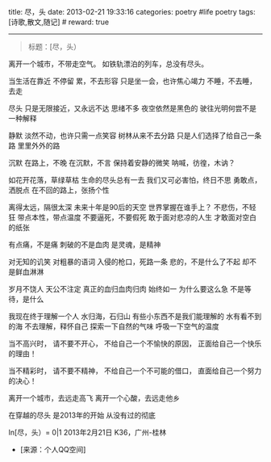 title: 尽，头
date: 2013-02-21 19:33:16
categories: poetry #life poetry
tags: [诗歌,散文,随记]  # <!--more-->
reward: true

---

> 标题：[尽，头）


离开一个城市，不带走空气。
如铁轨漂泊的列车，总没有尽头。

<!--more-->

当生活在靠近
不停留
累，不去形容
只是坐一会，也许焦心竭力
不睡，不去睡，去走

尽头
只是无限接近，又永远不达
思绪不多
夜空依然是黑色的
驶往光明何尝不是一种解释

静默
淡然不动，也许只需一点笑容
树林从来不去分路
只是人们选择了给自己一条路
里里外外的路

沉默
在路上，不晚
在沉默，不言
保持着安静的微笑
呐喊，彷徨，木讷？

如花开花落，草绿草枯
生命的尽头总有一去
我们又可必害怕，终日不思
勇敢点，洒脱点
在不回的路上，张扬个性

离得太远，隔很太深
未来十年是90后的天空
世界掌握在谁手上？
不悲伤，不轻狂
带点本性，带点温度
不要逼死，不要假死
敢于面对悲凉的人生
才敢面对空白的纸张

有点痛，不是痛
刺破的不是血肉
是灵魂，是精神

对无知的讥笑
对粗暴的语词
入侵的枪口，死路一条
悲的，不是什么了不起
却不是鲜血淋淋

岁月不饶人
天公不注定
真正的血归血肉归肉
始终如一
为什么要这么急
不是等待，是什么

我现在终于理解一个人
水归海，石归山
有些小东西不是我们能理解的
水有看不到的海
不去理解，释怀自己
探索一下自然的气味
呼吸一下空气的温度

当不高兴时，
请不要不开心，
不给自己一个不愉快的原因，
正面给自己一个快乐的理由！

当不精彩时，
请不要不精神，
不给自己一个不可能的借口，
直面给自己一个努力的决心！

离开一个城市，去远走高飞
离开一个心酸，去远走他乡

在穿越的尽头
是2013年的开始
从没有过的彻底


In[尽，头）= 0|1
2013年2月21日
K36，广州-桂林


- [来源：个人QQ空间]

